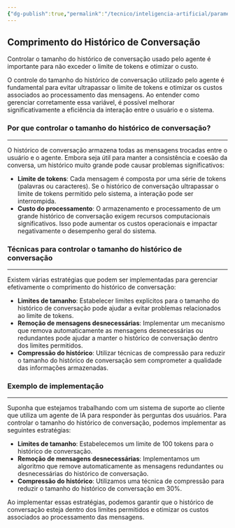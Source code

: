 ```yaml
---
{"dg-publish":true,"permalink":"/tecnico/inteligencia-artificial/parametros-de-llm/comprimento-do-historico-de-conversacao/","title":"Comprimento do Historico de Conversação","metatags":{"description":"variável fundamental para evitar ultrapassar o limite de tokens e otimizar os custos associados ao processamento das mensagens"},"tags":["Inteligencia-artificial","LLM"],"noteIcon":"1","updated":"2025-01-20T18:05:48.126-03:00"}
---
```



## **Comprimento do Histórico de Conversação**

Controlar o tamanho do histórico de conversação usado pelo agente é importante para não exceder o limite de tokens e otimizar o custo.

O controle do tamanho do histórico de conversação utilizado pelo agente é fundamental para evitar ultrapassar o limite de tokens e otimizar os custos associados ao processamento das mensagens. Ao entender como gerenciar corretamente essa variável, é possível melhorar significativamente a eficiência da interação entre o usuário e o sistema.

### **Por que controlar o tamanho do histórico de conversação?**

--------------------------------------------------------

O histórico de conversação armazena todas as mensagens trocadas entre o usuário e o agente. Embora seja útil para manter a consistência e coesão da conversa, um histórico muito grande pode causar problemas significativos:

- **Limite de tokens**: Cada mensagem é composta por uma série de tokens (palavras ou caracteres). Se o histórico de conversação ultrapassar o limite de tokens permitido pelo sistema, a interação pode ser interrompida.
- **Custo do processamento**: O armazenamento e processamento de um grande histórico de conversação exigem recursos computacionais significativos. Isso pode aumentar os custos operacionais e impactar negativamente o desempenho geral do sistema.

### **Técnicas para controlar o tamanho do histórico de conversação**

---------------------------------------------------------

Existem várias estratégias que podem ser implementadas para gerenciar efetivamente o comprimento do histórico de conversação:

- **Limites de tamanho**: Estabelecer limites explícitos para o tamanho do histórico de conversação pode ajudar a evitar problemas relacionados ao limite de tokens.
- **Remoção de mensagens desnecessárias**: Implementar um mecanismo que remova automaticamente as mensagens desnecessárias ou redundantes pode ajudar a manter o histórico de conversação dentro dos limites permitidos.
- **Compressão do histórico**: Utilizar técnicas de compressão para reduzir o tamanho do histórico de conversação sem comprometer a qualidade das informações armazenadas.

### **Exemplo de implementação**

---------------------------

Suponha que estejamos trabalhando com um sistema de suporte ao cliente que utiliza um agente de IA para responder às perguntas dos usuários. Para controlar o tamanho do histórico de conversação, podemos implementar as seguintes estratégias:

- **Limites de tamanho**: Estabelecemos um limite de 100 tokens para o histórico de conversação.
- **Remoção de mensagens desnecessárias**: Implementamos um algoritmo que remove automaticamente as mensagens redundantes ou desnecessárias do histórico de conversação.
- **Compressão do histórico**: Utilizamos uma técnica de compressão para reduzir o tamanho do histórico de conversação em 30%.

Ao implementar essas estratégias, podemos garantir que o histórico de conversação esteja dentro dos limites permitidos e otimizar os custos associados ao processamento das mensagens.
